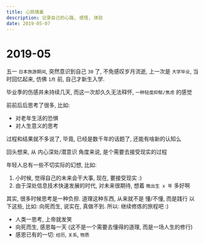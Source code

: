 ```yaml
---
title: 心筑情巢
description: 记录自己的心路, 感悟, 体验
date: 2019-05-07
---
```


2019-05
=======

五一 `日本旅游期间`, 突然意识到自己 `30` 了, 不免感叹岁月流逝,
上一次是 `大学毕业`, 当时回忆起来, 仿佛 `1月` 前, 自己才新生入学.

毕业季的伤感并未持续几天, 而这一次却久久无法释怀, `一种轻度抑郁/焦虑` 的感觉

前前后后思考了很多, 比如:

- 对老年生活的恐惧
- 对人生意义的思考

过程和结果就不多说了, 毕竟, 已经是数千年的话题了, 还能有啥新的认知么

回头想来, 从 内心深处/潜意识 角度来说, 是个需要去接受现实的过程

年轻人总有一些不切实际的幻想, 比如:

1. 小时候, 觉得自己的未来会干大事, 现在, 要接受现实 :)
2. 由于深处信息技术快速发展的时代, 对未来很期待, 想着 `晚出生 x 年` 多好啊

其实, 很多时候思考是一种负担. 道理这种东西, 从来就不是 懂/不懂, 而是践行
以下这些, 比如: 向死而生, 说实在, 真做不到.
所以: 继续修炼的旅程吧 :)

* 人类一思考, 上帝就发笑
* 向死而生, 感恩每一天 (这不是一个需要去懂得的道理, 而是一场人生的修行)
* 感恩已有的一切: `经历`, `关系`, `物质`
